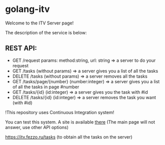 # golang-itv
Welcome to the ITV Server page!

The description of the service is below:

## REST API:

* GET /request             params: method:string, url: string   => a server to do your request
* GET /tasks               (without params)   => a server gives you a list of all the tasks
* DELETE /tasks               (without params)   => a server removes all the tasks
*	GET /tasks/page/{number} (number:integer)   => a server gives you a list of all the tasks in page #number
*	GET /tasks/{id}          (id:integer)       => a server gives you the task with #id
*	DELETE /tasks/{id}       (id:integer)       => a server removes the task you want (with #id)

!This repository uses Continuous Integration system!

You can test this system. A site is available [there](https://itv.fezzo.ru) (The main page will not answer, use other API options)

https://itv.fezzo.ru/tasks (to obtain all the tasks on the server)

